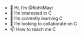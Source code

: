 - 👋 Hi, I’m @KohliMayr
- 👀 I’m interested in C
- 🌱 I’m currently learning C
- 💞️ I’m looking to collaborate on C
- 📫 How to reach me C

<!---
KohliMayr/KohliMayr is a ✨ special ✨ repository because its `README.md` (this file) appears on your GitHub profile.
You can click the Preview link to take a look at your changes.
--->
